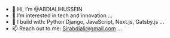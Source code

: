 - 👋 Hi, I’m @ABDIALIHUSSEIN
- 👀 I’m interested in tech and innovation ...
- 💞️  I build with: Python Django, JavaScript, Next.js, Gatsby.js ...
- 📫 Reach out to me: Sirabdiali@gmail.com ...

 
